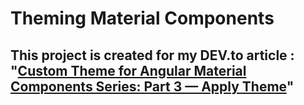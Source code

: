 # Theming Material Components

## This project is created for my DEV.to article : "[Custom Theme for Angular Material Components Series: Part 3 — Apply Theme](https://dev.to/shhdharmen/custom-theme-for-angular-material-components-series-part-3-apply-theme-e34)"
